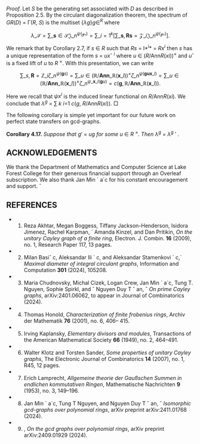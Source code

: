 *Proof.* Let *S* be the generating set associated with *D* as described in Proposition 2.5. By the circulant diagonalization theorem, the spectrum of *GR*(*D*) = Γ(*R*, *S*) is the multiset {*λg*}*g*∈*<sup>R</sup>* where

$$\lambda\_{\mathcal{S}} = \sum\_{\mathbf{s} \in \mathcal{S}} \mathfrak{J}\_n^{\psi(\mathcal{gs})} = \sum\_{i=1}^k \left[ \sum\_{\mathbf{s}, \mathbf{R} \mathbf{s} = \mathcal{Z}\_i} \mathfrak{J}\_n^{\psi(\mathcal{gs})} \right].$$

We remark that by Corollary 2.7, if *s* ∈ *R* such that *Rs* = I*<sup>i</sup>* = *Rx<sup>i</sup>* then *s* has a unique representation of the form *s* = *ux*ˆ *<sup>i</sup>* where *u* ∈ (*R*/Ann*R*(*xi*))<sup>×</sup> and *u*ˆ is a fixed lift of *u* to *R* <sup>×</sup>. With this presentation, we can write

$$\sum\_{s, \mathbf{R} = \mathbb{Z}\_i} \zeta\_n^{\psi(\mathbf{g}s)} = \sum\_{u \in (\mathbb{R}/\mathbf{Ann}\_\mathbb{R}(\mathbf{x}\_l))^\times} \zeta\_n^{\psi(\mathbf{gux}\_l)} = \sum\_{u \in (\mathbb{R}/\mathbf{Ann}\_\mathbb{R}(\mathbf{x}\_l))^\times} \zeta\_n^{\psi\_{\mathbf{x}\_l}(\mathbf{g}u)} = c(\mathbf{g}, \mathbb{R}/\mathbf{Ann}\_\mathbb{R}(\mathbf{x}\_l)).$$

Here we recall that *ψx<sup>i</sup>* is the induced linear functional on *R*/Ann*R*(*xi*). We conclude that *λ<sup>g</sup>* = ∑ *k i*=1 *c*(*g*, *R*/Ann*R*(*xi*)). □

The following corollary is simple yet important for our future work on perfect state transfers on gcd-graphs.

**Corollary 4.17.** *Suppose that g*′ = *ug for some u* ∈ *R* <sup>×</sup>. *Then λ<sup>g</sup>* = *λ<sup>g</sup>* ′ .

## ACKNOWLEDGEMENTS

We thank the Department of Mathematics and Computer Science at Lake Forest College for their generous financial support through an Overleaf subscription. We also thank Jan Min ´ a´c for his constant encouragement and support. ˇ

## REFERENCES

- 1. Reza Akhtar, Megan Boggess, Tiffany Jackson-Henderson, Isidora Jimenez, Rachel Karpman, ´ Amanda Kinzel, and Dan Pritikin, *On the unitary Cayley graph of a finite ring*, Electron. J. Combin. **16** (2009), no. 1, Research Paper 117, 13 pages.
- 2. Milan Basiˇ c, Aleksandar Ili ´ c, and Aleksandar Stamenkovi ´ c,´ *Maximal diameter of integral circulant graphs*, Information and Computation **301** (2024), 105208.
- 3. Maria Chudnovsky, Michal Cizek, Logan Crew, Jan Min ´ a´c, Tung T. Nguyen, Sophie Spirkl, and ˇ Nguyen Duy T ˆ an, ˆ *On prime Cayley graphs*, arXiv:2401.06062, to appear in Journal of Combinatorics (2024).
- 4. Thomas Honold, *Characterization of finite frobenius rings*, Archiv der Mathematik **76** (2001), no. 6, 406– 415.
- 5. Irving Kaplansky, *Elementary divisors and modules*, Transactions of the American Mathematical Society **66** (1949), no. 2, 464–491.
- 6. Walter Klotz and Torsten Sander, *Some properties of unitary Cayley graphs*, The Electronic Journal of Combinatorics **14** (2007), no. 1, R45, 12 pages.
- 7. Erich Lamprecht, *Allgemeine theorie der Gaußschen Summen in endlichen kommutativen Ringen*, Mathematische Nachrichten **9** (1953), no. 3, 149–196.
- 8. Jan Min ´ a´c, Tung T Nguyen, and Nguyen Duy T ˇ an, ˆ *Isomorphic gcd-graphs over polynomial rings*, arXiv preprint arXiv:2411.01768 (2024).
- 9. , *On the gcd graphs over polynomial rings*, arXiv preprint arXiv:2409.01929 (2024).